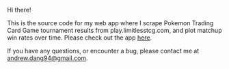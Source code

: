 Hi there! 

This is the source code for my web app where I scrape Pokemon Trading Card Game tournament results from play.limitlesstcg.com, and plot matchup win rates over time. 
Please check out the app [here](https://dashboard.heroku.com/apps/limitlesstcg-analysis).

If you have any questions, or encounter a bug, please contact me at andrew.dang94@gmail.com.